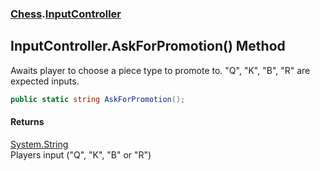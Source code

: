 ### [Chess](Chess.md 'Chess').[InputController](Chess.InputController.md 'Chess.InputController')

## InputController.AskForPromotion() Method

Awaits player to choose a piece type to promote to. "Q", "K", "B", "R" are expected inputs.

```csharp
public static string AskForPromotion();
```

#### Returns
[System.String](https://docs.microsoft.com/en-us/dotnet/api/System.String 'System.String')  
Players input ("Q", "K", "B" or "R")
